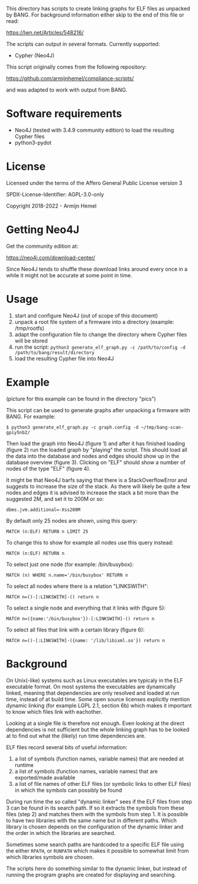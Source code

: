This directory has scripts to create linking graphs for ELF files as unpacked
by BANG. For background information either skip to the end of this file or
read:

<https://lwn.net/Articles/548216/>

The scripts can output in several formats. Currently supported:

* Cypher (Neo4J)

This script originally comes from the following repository:

<https://github.com/armijnhemel/compliance-scripts/>

and was adapted to work with output from BANG.

# Software requirements

* Neo4J (tested with 3.4.9 community edition) to load the resulting Cypher files
* python3-pydot

# License

Licensed under the terms of the Affero General Public License version 3

SPDX-License-Identifier: AGPL-3.0-only

Copyright 2018-2022 - Armijn Hemel

# Getting Neo4J

Get the community edition at:

https://neo4j.com/download-center/

Since Neo4J tends to shuffle these download links around every once in a while
it might not be accurate at some point in time.

# Usage

1. start and configure Neo4J (out of scope of this document)
2. unpack a root file system of a firmware into a directory (example: /tmp/rootfs)
3. adapt the configuration file to change the directory where Cypher files will be stored
4. run the script: `python3 generate_elf_graph.py -c /path/to/config -d /path/to/bang/result/directory`
5. load the resulting Cypher file into Neo4J

# Example

(picture for this example can be found in the directory "pics")

This script can be used to generate graphs after unpacking a firmware with
BANG. For example:

    $ python3 generate_elf_graph.py -c graph.config -d ~/tmp/bang-scan-gpiy5nb2/

Then load the graph into Neo4J (figure 1) and after it has finished loading
(figure 2) run the loaded graph by "playing" the script. This should load all
the data into the database and nodes and edges should show up in the database
overview (figure 3). Clicking on "ELF" should show a number of nodes of the
type "ELF" (figure 4).

It might be that Neo4J barfs saying that there is a StackOverflowError and
suggests to increase the size of the stack. As there will likely be quite a
few nodes and edges it is advised to increase the stack a bit more than the
suggested 2M, and set it to 200M or so:

    dbms.jvm.additional=-Xss200M

By default only 25 nodes are shown, using this query:

    MATCH (n:ELF) RETURN n LIMIT 25

To change this to show for example all nodes use this query instead:

    MATCH (n:ELF) RETURN n

To select just one node (for example: /bin/busybox):

    MATCH (n) WHERE n.name='/bin/busybox' RETURN n

To select all nodes where there is a relation "LINKSWITH":

    MATCH n=()-[:LINKSWITH]-() return n

To select a single node and everything that it links with (figure 5):

    MATCH n=({name:'/bin/busybox'})-[:LINKSWITH]-() return n

To select all files that link with a certain library (figure 6):

    MATCH n=()-[:LINKSWITH]-({name: '/lib/libixml.so'}) return n

# Background

On Unix(-like) systems such as Linux executables are typicaly in the ELF
executable format. On most systems the executables are dynamically linked,
meaning that dependencies are only resolved and loaded at run time, instead
of at build time. Some open source licenses explicitly mention dynamic linking
(for example LGPL 2.1, section 6b) which makes it important to know which
files link with eachother.

Looking at a single file is therefore not enough. Even looking at the direct
dependencies is not sufficient but the whole linking graph has to be looked
at to find out what the (likely) run time dependencies are.

ELF files record several bits of useful information:

1. a list of symbols (function names, variable names) that are needed at
runtime
2. a list of symbols (function names, variable names) that are exported/made
available
3. a list of file names of other ELF files (or symbolic links to other ELF
files) in which the symbols can possibly be found

During run time the so called "dynamic linker" sees if the ELF files from
step 3 can be found in its search path. If so it extracts the symbols from
these files (step 2) and matches them with the symbols from step 1. It is
possible to have two libraries with the same name but in different paths. Which
library is chosen depends on the configuration of the dynamic linker and the
order in which the libraries are searched.

Sometimes some search paths are hardcoded to a specific ELF file using the
either `RPATH`, or `RUNPATH` which makes it possible to somewhat limit from
which libraries symbols are chosen.

The scripts here do something similar to the dynamic linker, but instead of
running the program graphs are created for displaying and searching.
